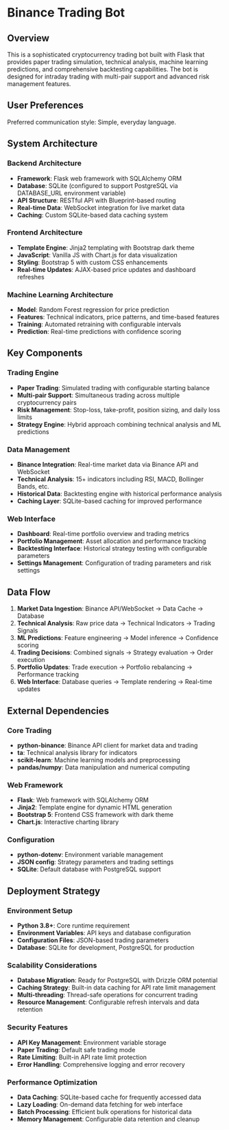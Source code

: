# Binance Trading Bot

## Overview

This is a sophisticated cryptocurrency trading bot built with Flask that provides paper trading simulation, technical analysis, machine learning predictions, and comprehensive backtesting capabilities. The bot is designed for intraday trading with multi-pair support and advanced risk management features.

## User Preferences

Preferred communication style: Simple, everyday language.

## System Architecture

### Backend Architecture
- **Framework**: Flask web framework with SQLAlchemy ORM
- **Database**: SQLite (configured to support PostgreSQL via DATABASE_URL environment variable)
- **API Structure**: RESTful API with Blueprint-based routing
- **Real-time Data**: WebSocket integration for live market data
- **Caching**: Custom SQLite-based data caching system

### Frontend Architecture
- **Template Engine**: Jinja2 templating with Bootstrap dark theme
- **JavaScript**: Vanilla JS with Chart.js for data visualization
- **Styling**: Bootstrap 5 with custom CSS enhancements
- **Real-time Updates**: AJAX-based price updates and dashboard refreshes

### Machine Learning Architecture
- **Model**: Random Forest regression for price prediction
- **Features**: Technical indicators, price patterns, and time-based features
- **Training**: Automated retraining with configurable intervals
- **Prediction**: Real-time predictions with confidence scoring

## Key Components

### Trading Engine
- **Paper Trading**: Simulated trading with configurable starting balance
- **Multi-pair Support**: Simultaneous trading across multiple cryptocurrency pairs
- **Risk Management**: Stop-loss, take-profit, position sizing, and daily loss limits
- **Strategy Engine**: Hybrid approach combining technical analysis and ML predictions

### Data Management
- **Binance Integration**: Real-time market data via Binance API and WebSocket
- **Technical Analysis**: 15+ indicators including RSI, MACD, Bollinger Bands, etc.
- **Historical Data**: Backtesting engine with historical performance analysis
- **Caching Layer**: SQLite-based caching for improved performance

### Web Interface
- **Dashboard**: Real-time portfolio overview and trading metrics
- **Portfolio Management**: Asset allocation and performance tracking
- **Backtesting Interface**: Historical strategy testing with configurable parameters
- **Settings Management**: Configuration of trading parameters and risk settings

## Data Flow

1. **Market Data Ingestion**: Binance API/WebSocket → Data Cache → Database
2. **Technical Analysis**: Raw price data → Technical Indicators → Trading Signals
3. **ML Predictions**: Feature engineering → Model inference → Confidence scoring
4. **Trading Decisions**: Combined signals → Strategy evaluation → Order execution
5. **Portfolio Updates**: Trade execution → Portfolio rebalancing → Performance tracking
6. **Web Interface**: Database queries → Template rendering → Real-time updates

## External Dependencies

### Core Trading
- **python-binance**: Binance API client for market data and trading
- **ta**: Technical analysis library for indicators
- **scikit-learn**: Machine learning models and preprocessing
- **pandas/numpy**: Data manipulation and numerical computing

### Web Framework
- **Flask**: Web framework with SQLAlchemy ORM
- **Jinja2**: Template engine for dynamic HTML generation
- **Bootstrap 5**: Frontend CSS framework with dark theme
- **Chart.js**: Interactive charting library

### Configuration
- **python-dotenv**: Environment variable management
- **JSON config**: Strategy parameters and trading settings
- **SQLite**: Default database with PostgreSQL support

## Deployment Strategy

### Environment Setup
- **Python 3.8+**: Core runtime requirement
- **Environment Variables**: API keys and database configuration
- **Configuration Files**: JSON-based trading parameters
- **Database**: SQLite for development, PostgreSQL for production

### Scalability Considerations
- **Database Migration**: Ready for PostgreSQL with Drizzle ORM potential
- **Caching Strategy**: Built-in data caching for API rate limit management
- **Multi-threading**: Thread-safe operations for concurrent trading
- **Resource Management**: Configurable refresh intervals and data retention

### Security Features
- **API Key Management**: Environment variable storage
- **Paper Trading**: Default safe trading mode
- **Rate Limiting**: Built-in API rate limit protection
- **Error Handling**: Comprehensive logging and error recovery

### Performance Optimization
- **Data Caching**: SQLite-based cache for frequently accessed data
- **Lazy Loading**: On-demand data fetching for web interface
- **Batch Processing**: Efficient bulk operations for historical data
- **Memory Management**: Configurable data retention and cleanup